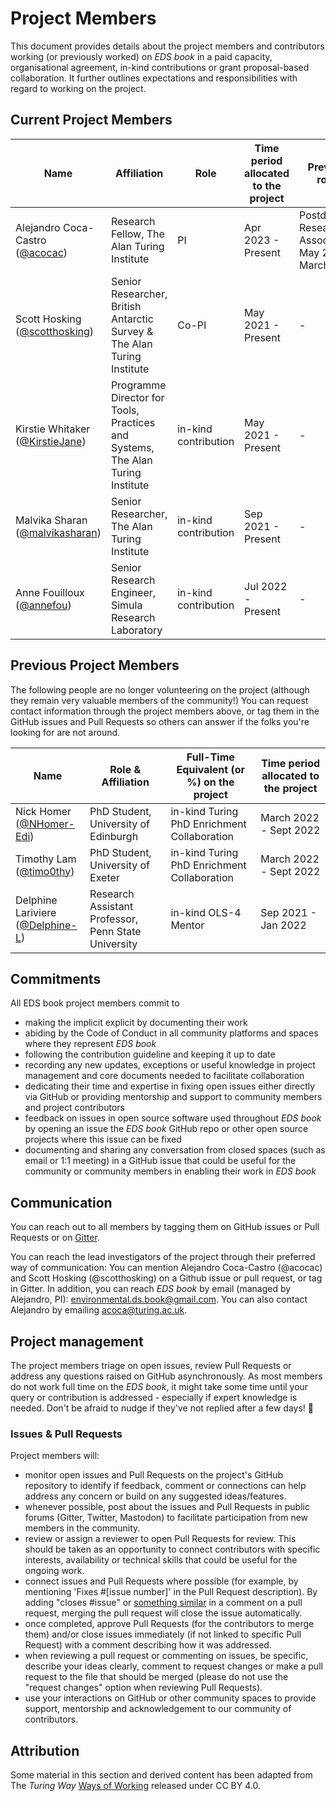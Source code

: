 # Project Members

This document provides details about the project members and contributors working (or previously worked) on _EDS book_ in a paid capacity, organisational agreement, in-kind contributions or grant proposal-based collaboration.
It further outlines expectations and responsibilities with regard to working on the project.

## Current Project Members

| Name                                                                    | Affiliation                                                                    | Role                 | Time period allocated to the project | Previous roles                                           |
|-------------------------------------------------------------------------|--------------------------------------------------------------------------------|----------------------|--------------------------------------|----------------------------------------------------------|
| Alejandro Coca-Castro <br>([@acocac](https://github.com/acocac))        | Research Fellow, The Alan Turing Institute                                     | PI                   | Apr 2023 - Present                   | Postdoctoral Research Associate, May 2021 - March 2023   |
| Scott Hosking <br>([@scotthosking](https://github.com/scotthosking))    | Senior Researcher, British Antarctic Survey & The Alan Turing Institute        | Co-PI                | May 2021 - Present                   | -                                                        |
| Kirstie Whitaker <br>([@KirstieJane](https://github.com/KirstieJane))   | Programme Director for Tools, Practices and Systems, The Alan Turing Institute | in-kind contribution | May 2021 - Present                   | -                                                        |
| Malvika Sharan <br>([@malvikasharan](https://github.com/malvikasharan)) | Senior Researcher, The Alan Turing Institute                                   | in-kind contribution | Sep 2021 - Present                   | -                                                        |
| Anne Fouilloux <br>([@annefou](https://github.com/annefou))             | Senior Research Engineer, Simula Research Laboratory                           | in-kind contribution | Jul 2022 - Present                   | -                                                        |

## Previous Project Members

The following people are no longer volunteering on the project (although they remain very valuable members of the community!)
You can request contact information through the project members above, or tag them in the GitHub issues and Pull Requests so others can answer if the folks you're looking for are not around.

| Name                                                                  | Role & Affiliation                       | Full-Time Equivalent (or %) on the project | Time period allocated to the project |
|-----------------------------------------------------------------------|------------------------------------------|--------------------------------------------|--------------------------------------|
| Nick Homer <br>([@NHomer-Edi](https://github.com/NHomer-Edi))         | PhD Student, University of Edinburgh     | in-kind Turing PhD Enrichment Collaboration | March 2022 - Sept 2022               |
| Timothy Lam <br>([@timo0thy](https://github.com/timo0thy))         | PhD Student, University of Exeter        | in-kind Turing PhD Enrichment Collaboration | March 2022 - Sept 2022               |
| Delphine Lariviere <br>([@Delphine-L](https://github.com/Delphine-L)) | Research Assistant Professor, Penn State University      | in-kind OLS-4 Mentor                       | Sep 2021 - Jan 2022                  |

## Commitments

All EDS book project members commit to
- making the implicit explicit by documenting their work
- abiding by the Code of Conduct in all community platforms and spaces where they represent _EDS book_
- following the contribution guideline and keeping it up to date
- recording any new updates, exceptions or useful knowledge in project management and core documents needed to facilitate collaboration
- dedicating their time and expertise in fixing open issues either directly via GitHub or providing mentorship and support to community members and project contributors
- feedback on issues in open source software used throughout _EDS book_ by opening an issue the _EDS book_ GitHub repo or other open source projects where this issue can be fixed
- documenting and sharing any conversation from closed spaces (such as email or 1:1 meeting) in a GitHub issue that could be useful for the community or community members in enabling their work in _EDS book_

## Communication

You can reach out to all members by tagging them on GitHub issues or Pull Requests or on [Gitter](https://matrix.to/#/#eds-book:gitter.im).

You can reach the lead investigators of the project through their preferred way of communication:
You can mention Alejandro Coca-Castro (@acocac) and Scott Hosking (@scotthosking) on a Github issue or pull request, or tag in Gitter.
In addition, you can reach _EDS book_ by email (managed by Alejandro, PI): [environmental.ds.book@gmail.com](mailto:environmental.ds.book@gmail.com).
You can also contact Alejandro by emailing [acoca@turing.ac.uk](mailto:acoca@turing.ac.uk).

## Project management

The project members triage on open issues, review Pull Requests or address any questions raised on GitHub asynchronously.
As most members do not work full time on the _EDS book_, it might take some time until your query or contribution is addressed - especially if expert knowledge is needed. 
Don't be afraid to nudge if they've not replied after a few days! :sparkling_heart:

### Issues & Pull Requests

Project members will:
- monitor open issues and Pull Requests on the project's GitHub repository to identify if feedback, comment or connections can help address any concern or build on any suggested ideas/features.
- whenever possible, post about the issues and Pull Requests in public forums (Gitter, Twitter, Mastodon) to facilitate participation from new members in the community.
- review or assign a reviewer to open Pull Requests for review. This should be taken as an opportunity to connect contributors with specific interests, availability or technical skills that could be useful for the ongoing work.
- connect issues and Pull Requests where possible (for example, by mentioning 'Fixes #[issue number]' in the Pull Request description). By adding "closes #issue" or [something similar](https://help.github.com/articles/closing-issues-using-keywords/) in a comment on a pull request, merging the pull request will close the issue automatically.
- once completed, approve Pull Requests (for the contributors to merge them) and/or close issues immediately (if not linked to specific Pull Request) with a comment describing how it was addressed.
- when reviewing a pull request or commenting on issues, be specific, describe your ideas clearly, comment to request changes or make a pull request to the file that should be merged (please do not use the "request changes" option when reviewing Pull Requests).
- use your interactions on GitHub or other community spaces to provide support, mentorship and acknowledgement to our community of contributors.

## Attribution
Some material in this section and derived content has been adapted from The _Turing Way_ [Ways of Working](https://github.com/alan-turing-institute/the-turing-way/blob/main/ways_of_working.md) released under CC BY 4.0.